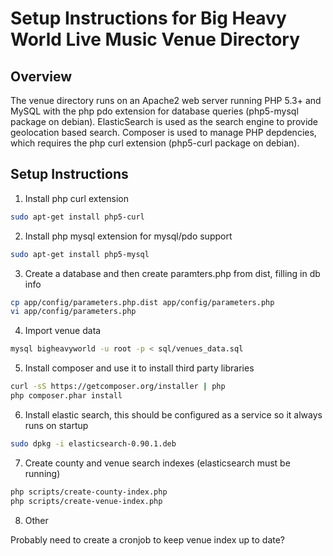 Setup Instructions for Big Heavy World Live Music Venue Directory
=================================================================

Overview
--------
The venue directory runs on an Apache2 web server running PHP 5.3+ and MySQL 
with the php pdo extension for database queries (php5-mysql package on debian).
ElasticSearch is used as the search engine to provide geolocation based search.
Composer is used to manage PHP depdencies, which requires the php curl extension
(php5-curl package on debian).

Setup Instructions
------------------

1. Install php curl extension

```bash
sudo apt-get install php5-curl
```

2. Install php mysql extension for mysql/pdo support

```bash
sudo apt-get install php5-mysql
```

3. Create a database and then create paramters.php from dist, filling in db info

```bash
cp app/config/parameters.php.dist app/config/parameters.php
vi app/config/parameters.php
```

4. Import venue data

```bash
mysql bigheavyworld -u root -p < sql/venues_data.sql 
```

5. Install composer and use it to install third party libraries 

```bash
curl -sS https://getcomposer.org/installer | php
php composer.phar install
```

6. Install elastic search, this should be configured as a service so it always runs on startup

```bash
sudo dpkg -i elasticsearch-0.90.1.deb 
```

7. Create county and venue search indexes (elasticsearch must be running)

```bash
php scripts/create-county-index.php 
php scripts/create-venue-index.php 
```

8. Other

Probably need to create a cronjob to keep venue index up to date?

